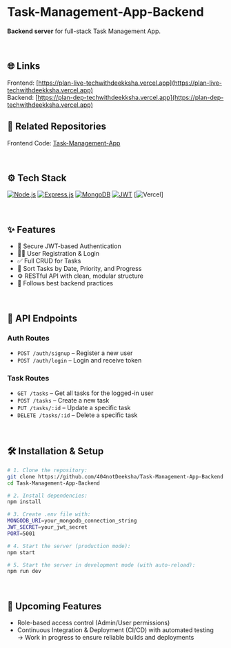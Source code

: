 # Task-Management-App-Backend

**Backend server** for full-stack Task Management App.

<br />

## 🌐 Links
Frontend: [https://plan-live-techwithdeekksha.vercel.app](https://plan-live-techwithdeekksha.vercel.app)
<br/>
Backend: [https://plan-dep-techwithdeekksha.vercel.app](https://plan-dep-techwithdeekksha.vercel.app)

## 📂 Related Repositories
Frontend Code: [Task-Management-App](https://github.com/404notDeeksha/Task-Management-App)

<br />

## ⚙️ Tech Stack
[![Node.js](https://img.shields.io/badge/Node.js-43853D?style=for-the-badge&logo=node-dot-js&logoColor=white)](https://nodejs.org/)
[![Express.js](https://img.shields.io/badge/Express.js-000000?style=for-the-badge&logo=express&logoColor=white)](https://expressjs.com/)
[![MongoDB](https://img.shields.io/badge/MongoDB-4EA94B?style=for-the-badge&logo=mongodb&logoColor=white)](https://mongodb.com/)
[![JWT](https://img.shields.io/badge/JWT-000000?style=for-the-badge&logo=JSON%20web%20tokens&logoColor=white)](https://jwt.io/)
[![Vercel](https://img.shields.io/badge/Vercel-based)]

<br />

## ✨ Features
- 🔐 Secure JWT-based Authentication
- 🧑‍💼 User Registration & Login
- ✅ Full CRUD for Tasks
- 📅 Sort Tasks by Date, Priority, and Progress
- ⚙️ RESTful API with clean, modular structure
- 🧼 Follows best backend practices

<br />

## 📁 API Endpoints

### Auth Routes

- `POST /auth/signup` – Register a new user  
- `POST /auth/login` – Login and receive token  

### Task Routes

- `GET /tasks` – Get all tasks for the logged-in user  
- `POST /tasks` – Create a new task  
- `PUT /tasks/:id` – Update a specific task  
- `DELETE /tasks/:id` – Delete a specific task  

<br />

## 🛠️ Installation & Setup

```bash
# 1. Clone the repository:
git clone https://github.com/404notDeeksha/Task-Management-App-Backend
cd Task-Management-App-Backend

# 2. Install dependencies:
npm install

# 3. Create .env file with:
MONGODB_URI=your_mongodb_connection_string
JWT_SECRET=your_jwt_secret
PORT=5001

# 4. Start the server (production mode):
npm start

# 5. Start the server in development mode (with auto-reload):
npm run dev
```

<br/>

## 🚀 Upcoming Features

- Role-based access control (Admin/User permissions)
- Continuous Integration & Deployment (CI/CD) with automated testing  
  → Work in progress to ensure reliable builds and deployments
 
